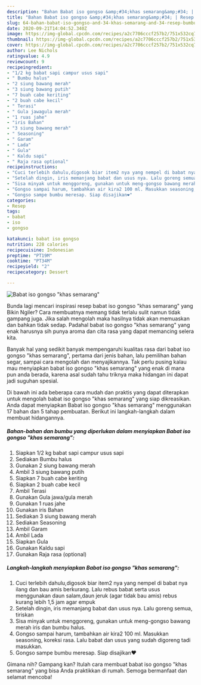 ```yaml
---
description: "Bahan Babat iso gongso &amp;#34;khas semarang&amp;#34; | Resep Bumbu Babat iso gongso &amp;#34;khas semarang&amp;#34; Yang Menggugah Selera"
title: "Bahan Babat iso gongso &amp;#34;khas semarang&amp;#34; | Resep Bumbu Babat iso gongso &amp;#34;khas semarang&amp;#34; Yang Menggugah Selera"
slug: 64-bahan-babat-iso-gongso-and-34-khas-semarang-and-34-resep-bumbu-babat-iso-gongso-and-34-khas-semarang-and-34-yang-menggugah-selera
date: 2020-09-21T14:04:52.340Z
image: https://img-global.cpcdn.com/recipes/a2c7706cccf257b2/751x532cq70/babat-iso-gongso-khas-semarang-foto-resep-utama.jpg
thumbnail: https://img-global.cpcdn.com/recipes/a2c7706cccf257b2/751x532cq70/babat-iso-gongso-khas-semarang-foto-resep-utama.jpg
cover: https://img-global.cpcdn.com/recipes/a2c7706cccf257b2/751x532cq70/babat-iso-gongso-khas-semarang-foto-resep-utama.jpg
author: Lee Nichols
ratingvalue: 4.9
reviewcount: 9
recipeingredient:
- "1/2 kg babat sapi campur usus sapi"
- " Bumbu halus"
- "2 siung bawang merah"
- "3 siung bawang putih"
- "7 buah cabe keriting"
- "2 buah cabe kecil"
- " Terasi"
- " Gula jawagula merah"
- "1 ruas jahe"
- "iris Bahan"
- "3 siung bawang merah"
- " Seasoning"
- " Garam"
- " Lada"
- " Gula"
- " Kaldu sapi"
- " Raja rasa optional"
recipeinstructions:
- "Cuci terlebih dahulu,digosok biar item2 nya yang nempel di babat nya ilang dan bau amis berkurang. Lalu rebus babat serta usus menggunakan daun salam,daun jeruk (agar tidak bau amis) rebus kurang lebih 1,5 jam agar empuk"
- "Setelah dingin, iris memanjang babat dan usus nya. Lalu goreng semua, tiriskan"
- "Sisa minyak untuk menggoreng, gunakan untuk meng-gongso bawang merah iris dan bumbu halus."
- "Gongso sampai harum, tambahkan air kira2 100 ml. Masukkan seasoning, koreksi rasa. Lalu babat dan usus yang sudah digoreng tadi masukkan."
- "Gongso sampe bumbu meresap. Siap disajikan❤"
categories:
- Resep
tags:
- babat
- iso
- gongso

katakunci: babat iso gongso 
nutrition: 228 calories
recipecuisine: Indonesian
preptime: "PT19M"
cooktime: "PT34M"
recipeyield: "2"
recipecategory: Dessert

---
```



![Babat iso gongso &#34;khas semarang&#34;](https://img-global.cpcdn.com/recipes/a2c7706cccf257b2/751x532cq70/babat-iso-gongso-khas-semarang-foto-resep-utama.jpg)

Bunda lagi mencari inspirasi resep babat iso gongso &#34;khas semarang&#34; yang Bikin Ngiler? Cara membuatnya memang tidak terlalu sulit namun tidak gampang juga. Jika salah mengolah maka hasilnya tidak akan memuaskan dan bahkan tidak sedap. Padahal babat iso gongso &#34;khas semarang&#34; yang enak harusnya sih punya aroma dan cita rasa yang dapat memancing selera kita.

Banyak hal yang sedikit banyak mempengaruhi kualitas rasa dari babat iso gongso &#34;khas semarang&#34;, pertama dari jenis bahan, lalu pemilihan bahan segar, sampai cara mengolah dan menyajikannya. Tak perlu pusing kalau mau menyiapkan babat iso gongso &#34;khas semarang&#34; yang enak di mana pun anda berada, karena asal sudah tahu triknya maka hidangan ini dapat jadi suguhan spesial.




Di bawah ini ada beberapa cara mudah dan praktis yang dapat diterapkan untuk mengolah babat iso gongso &#34;khas semarang&#34; yang siap dikreasikan. Anda dapat menyiapkan Babat iso gongso &#34;khas semarang&#34; menggunakan 17 bahan dan 5 tahap pembuatan. Berikut ini langkah-langkah dalam membuat hidangannya.

<!--inarticleads1-->

##### Bahan-bahan dan bumbu yang diperlukan dalam menyiapkan Babat iso gongso &#34;khas semarang&#34;:

1. Siapkan 1/2 kg babat sapi campur usus sapi
1. Sediakan  Bumbu halus
1. Gunakan 2 siung bawang merah
1. Ambil 3 siung bawang putih
1. Siapkan 7 buah cabe keriting
1. Siapkan 2 buah cabe kecil
1. Ambil  Terasi
1. Gunakan  Gula jawa/gula merah
1. Gunakan 1 ruas jahe
1. Gunakan iris Bahan
1. Sediakan 3 siung bawang merah
1. Sediakan  Seasoning
1. Ambil  Garam
1. Ambil  Lada
1. Siapkan  Gula
1. Gunakan  Kaldu sapi
1. Gunakan  Raja rasa (optional)




<!--inarticleads2-->

##### Langkah-langkah menyiapkan Babat iso gongso &#34;khas semarang&#34;:

1. Cuci terlebih dahulu,digosok biar item2 nya yang nempel di babat nya ilang dan bau amis berkurang. Lalu rebus babat serta usus menggunakan daun salam,daun jeruk (agar tidak bau amis) rebus kurang lebih 1,5 jam agar empuk
1. Setelah dingin, iris memanjang babat dan usus nya. Lalu goreng semua, tiriskan
1. Sisa minyak untuk menggoreng, gunakan untuk meng-gongso bawang merah iris dan bumbu halus.
1. Gongso sampai harum, tambahkan air kira2 100 ml. Masukkan seasoning, koreksi rasa. Lalu babat dan usus yang sudah digoreng tadi masukkan.
1. Gongso sampe bumbu meresap. Siap disajikan❤




Gimana nih? Gampang kan? Itulah cara membuat babat iso gongso &#34;khas semarang&#34; yang bisa Anda praktikkan di rumah. Semoga bermanfaat dan selamat mencoba!
